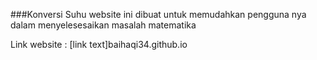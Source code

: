 
###Konversi Suhu
website ini dibuat untuk memudahkan pengguna nya dalam menyelesesaikan masalah matematika

Link website :
[link text]baihaqi34.github.io
